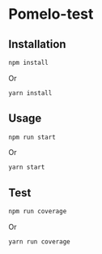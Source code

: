 # Pomelo-test

## Installation

```bash
npm install
```
Or
```bash
yarn install
```

## Usage

```bash
npm run start
```
Or
```bash
yarn start
```

## Test

```bash
npm run coverage
```
Or
```bash
yarn run coverage
```